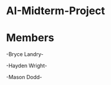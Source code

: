 # AI-Midterm-Project

<h1>Members</h1>
<p>-Bryce Landry-</p>
<p>-Hayden Wright-</p>
<p>-Mason Dodd-</p>
